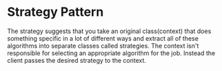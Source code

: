 # Strategy Pattern

The strategy suggests that you take an original class(context) that does something specific in a lot of different ways
and extract all of these algorithms into separate classes called strategies.
    The context isn't responsible for selecting an appropriate algorithm for the job. Instead the client passes the 
desired strategy to the context.